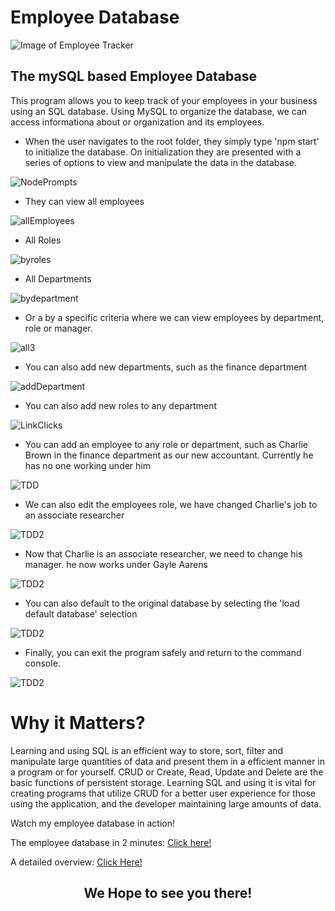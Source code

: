 # Employee Database

![Image of Employee Tracker
](src/images/employeetrackerSS.PNG
"Employee Homepage")


## **The mySQL based Employee Database**
This program allows you to keep track of your employees in your business using an SQL database. Using MySQL to organize the database, we can access informationa about or organization and its employees.

- When the user navigates to the root folder, they simply type 'npm start' to initialize the database. On initialization they are presented with a series of options to view and manipulate the data in the database.

![NodePrompts](src/images/introSS.PNG)


- They can view all employees

![allEmployees](src/images/allemployeesSS.PNG)


- All Roles 

![byroles](src/images/allrolesSS.PNG)


- All Departments

![bydepartment](src/images/alldepartmentsSS.PNG)


- Or a by a specific criteria where we can view employees by department, role or manager.

![all3](src/images/all3SS.PNG)


- You can also add new departments, such as the finance department

![addDepartment](src/images/adddepartmentSS.PNG)


- You can also add new roles to any department

![LinkClicks](src/images/addroleSS.PNG)


- You can add an employee to any role or department, such as Charlie Brown in the finance department as our new accountant. Currently he has no one working under him

![TDD](src/images/addemployeeSS.PNG)


- We can also edit the employees role, we have changed Charlie's job to an associate researcher

![TDD2](src/images/updateroleSS.PNG)


- Now that Charlie is an associate researcher, we need to change his manager. he now works under Gayle Aarens

![TDD2](src/images/updatemanagerSS.PNG)


- You can also default to the original database by selecting the 'load default database' selection 

![TDD2](src/images/defaultdatabaseSS.PNG)


- Finally, you can exit the program safely and return to the command console.

![TDD2](src/images/exitSS.PNG)



# Why it Matters?
Learning and using SQL is an efficient way to store, sort, filter and manipulate large quantities of data and present them in a efficient manner in a program or for yourself. CRUD or Create, Read, Update and Delete are the basic functions of persistent storage. Learning SQL and using it is vital for creating programs that utilize CRUD for a better user experience for those using the application, and the developer maintaining large amounts of data. 

Watch my employee database in action! 

The employee database in 2 minutes: [Click here!](https://youtu.be/E1kB1utLUyw)

A detailed overview: [Click Here!](https://www.youtube.com/watch?v=vpxfj77bQ-8)


## <center>We Hope to see you there!</center> ##
